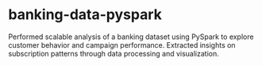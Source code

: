 # banking-data-pyspark
Performed scalable analysis of a banking dataset using PySpark to explore customer behavior and campaign performance. Extracted insights on subscription patterns through data processing and visualization.
